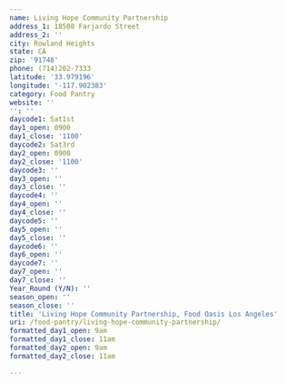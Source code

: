 ```yaml
---
name: Living Hope Community Partnership
address_1: 18500 Farjardo Street
address_2: ''
city: Rowland Heights
state: CA
zip: '91748'
phone: (714)202-7333
latitude: '33.979196'
longitude: '-117.902383'
category: Food Pantry
website: ''
'': ''
daycode1: Sat1st
day1_open: 0900
day1_close: '1100'
daycode2: Sat3rd
day2_open: 0900
day2_close: '1100'
daycode3: ''
day3_open: ''
day3_close: ''
daycode4: ''
day4_open: ''
day4_close: ''
daycode5: ''
day5_open: ''
day5_close: ''
daycode6: ''
day6_open: ''
daycode7: ''
day7_open: ''
day7_close: ''
Year_Round (Y/N): ''
season_open: ''
season_close: ''
title: 'Living Hope Community Partnership, Food Oasis Los Angeles'
uri: /food-pantry/living-hope-community-partnership/
formatted_day1_open: 9am
formatted_day1_close: 11am
formatted_day2_open: 9am
formatted_day2_close: 11am

---
```

